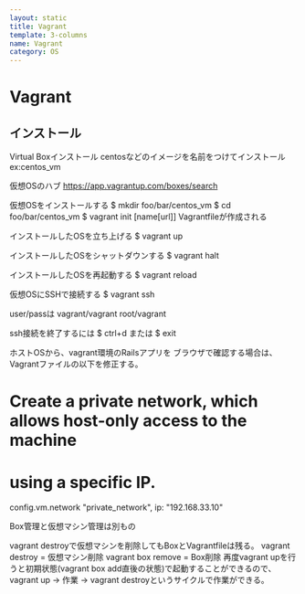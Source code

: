 ```yaml
---
layout: static
title: Vagrant
template: 3-columns
name: Vagrant
category: OS
---
```


# Vagrant

## インストール

Virtual Boxインストール
centosなどのイメージを名前をつけてインストール
ex:centos_vm

仮想OSのハブ
https://app.vagrantup.com/boxes/search

仮想OSをインストールする
$ mkdir foo/bar/centos_vm
$ cd foo/bar/centos_vm
$ vagrant init [name[url]]
Vagrantfileが作成される

インストールしたOSを立ち上げる
$ vagrant up

インストールしたOSをシャットダウンする
$ vagrant halt

インストールしたOSを再起動する
$ vagrant reload

仮想OSにSSHで接続する
$ vagrant ssh

user/passは
vagrant/vagrant
root/vagrant

ssh接続を終了するには
$ ctrl+d
または
$ exit


ホストOSから、vagrant環境のRailsアプリを
ブラウザで確認する場合は、
Vagrantファイルの以下を修正する。

# Create a private network, which allows host-only access to the machine
# using a specific IP.
  config.vm.network "private_network", ip: "192.168.33.10"


Box管理と仮想マシン管理は別もの

vagrant destroyで仮想マシンを削除してもBoxとVagrantfileは残る。
vagrant destroy = 仮想マシン削除
vagrant box remove = Box削除
再度vagrant upを行うと初期状態(vagrant box add直後の状態)で起動することができるので、
vagrant up → 作業 → vagrant destroyというサイクルで作業ができる。
